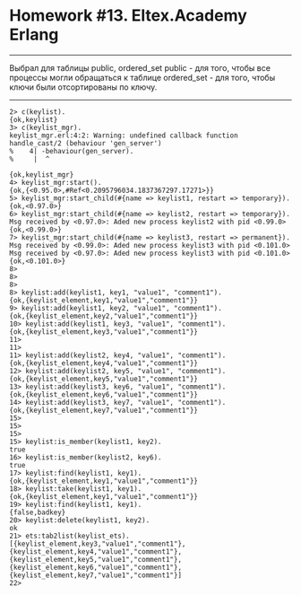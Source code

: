 # Homework #13. Eltex.Academy Erlang #

_______________________________
Выбрал для таблицы  public, ordered_set 
public - для того, чтобы все процессы могли обращаться к таблице
ordered_set - для того, чтобы ключи были отсортированы по ключу.
______________

    2> c(keylist).
    {ok,keylist}
    3> c(keylist_mgr).
    keylist_mgr.erl:4:2: Warning: undefined callback function handle_cast/2 (behaviour 'gen_server')
    %    4| -behaviour(gen_server).
    %     |  ^

    {ok,keylist_mgr}
    4> keylist_mgr:start().
    {ok,{<0.95.0>,#Ref<0.2095796034.1837367297.17271>}}
    5> keylist_mgr:start_child(#{name => keylist1, restart => temporary}).
    {ok,<0.97.0>}
    6> keylist_mgr:start_child(#{name => keylist2, restart => temporary}).
    Msg received by <0.97.0>: Aded new process keylist2 with pid <0.99.0>
    {ok,<0.99.0>}
    7> keylist_mgr:start_child(#{name => keylist3, restart => permanent}). 
    Msg received by <0.99.0>: Aded new process keylist3 with pid <0.101.0>
    Msg received by <0.97.0>: Aded new process keylist3 with pid <0.101.0>
    {ok,<0.101.0>}
    8>
    8>
    8>
    8> keylist:add(keylist1, key1, "value1", "comment1").
    {ok,{keylist_element,key1,"value1","comment1"}}
    9> keylist:add(keylist1, key2, "value1", "comment1").
    {ok,{keylist_element,key2,"value1","comment1"}}
    10> keylist:add(keylist1, key3, "value1", "comment1").
    {ok,{keylist_element,key3,"value1","comment1"}}
    11>
    11>
    11> keylist:add(keylist2, key4, "value1", "comment1").
    {ok,{keylist_element,key4,"value1","comment1"}}
    12> keylist:add(keylist2, key5, "value1", "comment1").
    {ok,{keylist_element,key5,"value1","comment1"}}
    13> keylist:add(keylist3, key6, "value1", "comment1").
    {ok,{keylist_element,key6,"value1","comment1"}}
    14> keylist:add(keylist3, key7, "value1", "comment1").
    {ok,{keylist_element,key7,"value1","comment1"}}
    15>
    15>
    15>
    15> keylist:is_member(keylist1, key2). 
    true
    16> keylist:is_member(keylist2, key6).
    true
    17> keylist:find(keylist1, key1).     
    {ok,{keylist_element,key1,"value1","comment1"}}
    18> keylist:take(keylist1, key1).
    {ok,{keylist_element,key1,"value1","comment1"}}
    19> keylist:find(keylist1, key1).
    {false,badkey}
    20> keylist:delete(keylist1, key2).
    ok
    21> ets:tab2list(keylist_ets).
    [{keylist_element,key3,"value1","comment1"},
    {keylist_element,key4,"value1","comment1"},
    {keylist_element,key5,"value1","comment1"},
    {keylist_element,key6,"value1","comment1"},
    {keylist_element,key7,"value1","comment1"}]
    22>